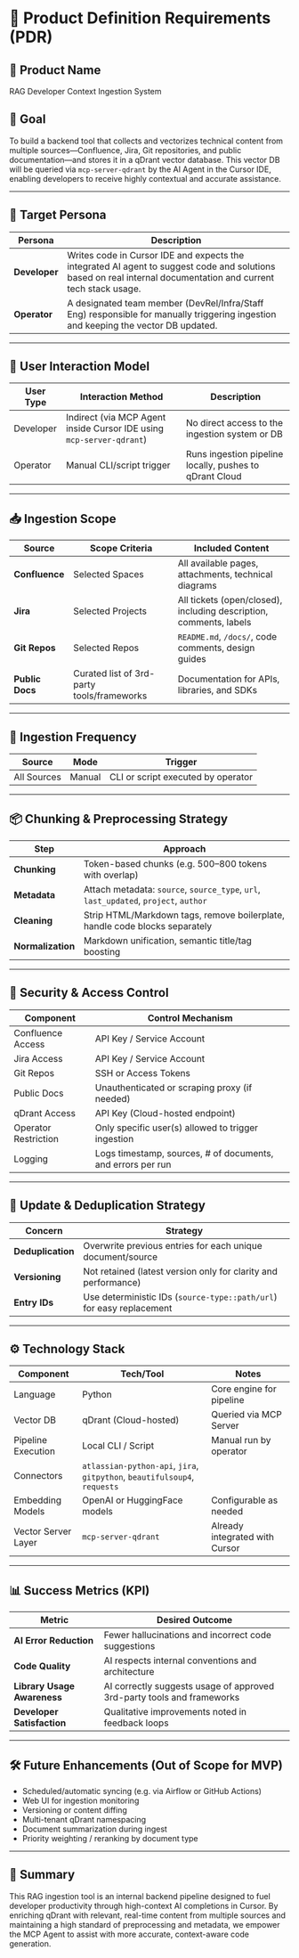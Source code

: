 # 🧠 Product Definition Requirements (PDR)

## 📌 Product Name

RAG Developer Context Ingestion System

## 🎯 Goal

To build a backend tool that collects and vectorizes technical content from multiple sources—Confluence, Jira, Git repositories, and public documentation—and stores it in a qDrant vector database. This vector DB will be queried via `mcp-server-qdrant` by the AI Agent in the Cursor IDE, enabling developers to receive highly contextual and accurate assistance.

---

## 👤 Target Persona

| Persona     | Description |
|-------------|-------------|
| **Developer** | Writes code in Cursor IDE and expects the integrated AI agent to suggest code and solutions based on real internal documentation and current tech stack usage. |
| **Operator** | A designated team member (DevRel/Infra/Staff Eng) responsible for manually triggering ingestion and keeping the vector DB updated. |

---

## 🧭 User Interaction Model

| User Type   | Interaction Method                      | Description |
|-------------|------------------------------------------|-------------|
| Developer   | Indirect (via MCP Agent inside Cursor IDE using `mcp-server-qdrant`) | No direct access to the ingestion system or DB |
| Operator    | Manual CLI/script trigger                | Runs ingestion pipeline locally, pushes to qDrant Cloud |

---

## 📥 Ingestion Scope

| Source         | Scope Criteria                        | Included Content |
|----------------|----------------------------------------|------------------|
| **Confluence** | Selected Spaces                        | All available pages, attachments, technical diagrams |
| **Jira**       | Selected Projects                      | All tickets (open/closed), including description, comments, labels |
| **Git Repos**  | Selected Repos                         | `README.md`, `/docs/`, code comments, design guides |
| **Public Docs**| Curated list of 3rd-party tools/frameworks | Documentation for APIs, libraries, and SDKs |

---

## 🔄 Ingestion Frequency

| Source         | Mode       | Trigger     |
|----------------|------------|-------------|
| All Sources    | Manual     | CLI or script executed by operator |

---

## 📦 Chunking & Preprocessing Strategy

| Step                  | Approach |
|------------------------|----------|
| **Chunking**           | Token-based chunks (e.g. 500–800 tokens with overlap) |
| **Metadata**           | Attach metadata: `source`, `source_type`, `url`, `last_updated`, `project`, `author` |
| **Cleaning**           | Strip HTML/Markdown tags, remove boilerplate, handle code blocks separately |
| **Normalization**      | Markdown unification, semantic title/tag boosting |

---

## 🔐 Security & Access Control

| Component            | Control Mechanism |
|----------------------|-------------------|
| Confluence Access    | API Key / Service Account |
| Jira Access          | API Key / Service Account |
| Git Repos            | SSH or Access Tokens |
| Public Docs          | Unauthenticated or scraping proxy (if needed) |
| qDrant Access        | API Key (Cloud-hosted endpoint) |
| Operator Restriction | Only specific user(s) allowed to trigger ingestion |
| Logging              | Logs timestamp, sources, # of documents, and errors per run |

---

## 🔁 Update & Deduplication Strategy

| Concern             | Strategy |
|---------------------|----------|
| **Deduplication**   | Overwrite previous entries for each unique document/source |
| **Versioning**      | Not retained (latest version only for clarity and performance) |
| **Entry IDs**       | Use deterministic IDs (`source-type::path/url`) for easy replacement |

---

## ⚙️ Technology Stack

| Component           | Tech/Tool                      | Notes |
|---------------------|-------------------------------|-------|
| Language            | Python                         | Core engine for pipeline |
| Vector DB           | qDrant (Cloud-hosted)          | Queried via MCP Server |
| Pipeline Execution  | Local CLI / Script             | Manual run by operator |
| Connectors          | `atlassian-python-api`, `jira`, `gitpython`, `beautifulsoup4`, `requests` ||
| Embedding Models    | OpenAI or HuggingFace models   | Configurable as needed |
| Vector Server Layer | `mcp-server-qdrant`            | Already integrated with Cursor |

---

## 📊 Success Metrics (KPI)

| Metric                         | Desired Outcome |
|--------------------------------|-----------------|
| **AI Error Reduction**         | Fewer hallucinations and incorrect code suggestions |
| **Code Quality**               | AI respects internal conventions and architecture |
| **Library Usage Awareness**    | AI correctly suggests usage of approved 3rd-party tools and frameworks |
| **Developer Satisfaction**     | Qualitative improvements noted in feedback loops |

---

## 🛠️ Future Enhancements (Out of Scope for MVP)

- Scheduled/automatic syncing (e.g. via Airflow or GitHub Actions)
- Web UI for ingestion monitoring
- Versioning or content diffing
- Multi-tenant qDrant namespacing
- Document summarization during ingest
- Priority weighting / reranking by document type

---

## 📝 Summary

This RAG ingestion tool is an internal backend pipeline designed to fuel developer productivity through high-context AI completions in Cursor. By enriching qDrant with relevant, real-time content from multiple sources and maintaining a high standard of preprocessing and metadata, we empower the MCP Agent to assist with more accurate, context-aware code generation.
